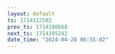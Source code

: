 ```yaml
---
layout: default
ts: 1714312502
prev_ts: 1714180668
next_ts: 1714395242
date_time: "2024-04-28 06:55:02"
---
```


